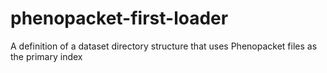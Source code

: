 # phenopacket-first-loader
A definition of a dataset directory structure that uses Phenopacket files as the primary index
